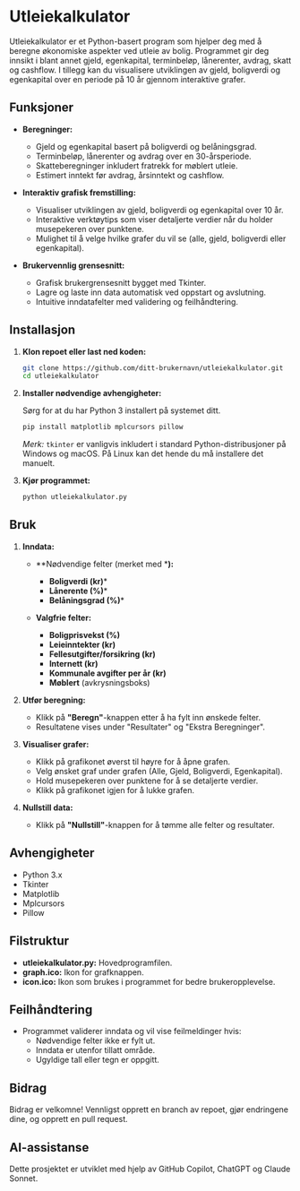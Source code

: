 # Utleiekalkulator

Utleiekalkulator er et Python-basert program som hjelper deg med å beregne økonomiske aspekter ved utleie av bolig. Programmet gir deg innsikt i blant annet gjeld, egenkapital, terminbeløp, lånerenter, avdrag, skatt og cashflow. I tillegg kan du visualisere utviklingen av gjeld, boligverdi og egenkapital over en periode på 10 år gjennom interaktive grafer.

## Funksjoner

- **Beregninger:**

  - Gjeld og egenkapital basert på boligverdi og belåningsgrad.
  - Terminbeløp, lånerenter og avdrag over en 30-årsperiode.
  - Skatteberegninger inkludert fratrekk for møblert utleie.
  - Estimert inntekt før avdrag, årsinntekt og cashflow.

- **Interaktiv grafisk fremstilling:**

  - Visualiser utviklingen av gjeld, boligverdi og egenkapital over 10 år.
  - Interaktive verktøytips som viser detaljerte verdier når du holder musepekeren over punktene.
  - Mulighet til å velge hvilke grafer du vil se (alle, gjeld, boligverdi eller egenkapital).

- **Brukervennlig grensesnitt:**

  - Grafisk brukergrensesnitt bygget med Tkinter.
  - Lagre og laste inn data automatisk ved oppstart og avslutning.
  - Intuitive inndatafelter med validering og feilhåndtering.

## Installasjon

1. **Klon repoet eller last ned koden:**

   ```bash
   git clone https://github.com/ditt-brukernavn/utleiekalkulator.git
   cd utleiekalkulator
   ```

2. **Installer nødvendige avhengigheter:**

   Sørg for at du har Python 3 installert på systemet ditt.

   ```bash
   pip install matplotlib mplcursors pillow
   ```

   *Merk:* `tkinter` er vanligvis inkludert i standard Python-distribusjoner på Windows og macOS. På Linux kan det hende du må installere det manuelt.

3. **Kjør programmet:**

   ```bash
   python utleiekalkulator.py
   ```


## Bruk

1. **Inndata:**

   - \**Nødvendige felter (merket med ***):**

     - **Boligverdi (kr)**\*
     - **Lånerente (%)**\*
     - **Belåningsgrad (%)**\*

   - **Valgfrie felter:**

     - **Boligprisvekst (%)**
     - **Leieinntekter (kr)**
     - **Fellesutgifter/forsikring (kr)**
     - **Internett (kr)**
     - **Kommunale avgifter per år (kr)**
     - **Møblert** (avkrysningsboks)

2. **Utfør beregning:**

   - Klikk på **"Beregn"**-knappen etter å ha fylt inn ønskede felter.
   - Resultatene vises under "Resultater" og "Ekstra Beregninger".

3. **Visualiser grafer:**

   - Klikk på grafikonet øverst til høyre for å åpne grafen.
   - Velg ønsket graf under grafen (Alle, Gjeld, Boligverdi, Egenkapital).
   - Hold musepekeren over punktene for å se detaljerte verdier.
   - Klikk på grafikonet igjen for å lukke grafen.

4. **Nullstill data:**

   - Klikk på **"Nullstill"**-knappen for å tømme alle felter og resultater.

## Avhengigheter

- Python 3.x
- Tkinter
- Matplotlib
- Mplcursors
- Pillow

## Filstruktur

- **utleiekalkulator.py:** Hovedprogramfilen.
- **graph.ico:** Ikon for grafknappen.
- **icon.ico:** Ikon som brukes i programmet for bedre brukeropplevelse.

## Feilhåndtering

- Programmet validerer inndata og vil vise feilmeldinger hvis:
  - Nødvendige felter ikke er fylt ut.
  - Inndata er utenfor tillatt område.
  - Ugyldige tall eller tegn er oppgitt.

## Bidrag

Bidrag er velkomne! Vennligst opprett en branch av repoet, gjør endringene dine, og opprett en pull request.

## AI-assistanse

Dette prosjektet er utviklet med hjelp av GitHub Copilot, ChatGPT og Claude Sonnet.
